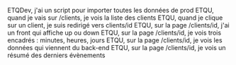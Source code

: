 ETQDev, j'ai un script pour importer toutes les données de prod
ETQU, quand je vais sur /clients, je vois la liste des clients
ETQU, quand je clique sur un client, je suis redirigé vers clients/id
ETQU, sur la page /clients/id, j'ai un front qui affiche up ou down
ETQU, sur la page /clients/id, je vois trois encadrés : minutes, heures, jours
ETQU, sur la page /clients/id, je vois les données qui viennent du back-end
ETQU, sur la page /clients/id, je vois un résumé des derniers évènements
